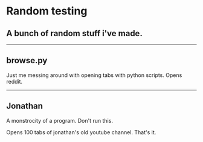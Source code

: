 # Random testing
## A bunch of random stuff i've made.

---

## browse.py
Just me messing around with opening tabs with python scripts. Opens reddit.

---

## Jonathan
A monstrocity of a program. Don't run this.

Opens 100 tabs of jonathan's old youtube channel. That's it.
